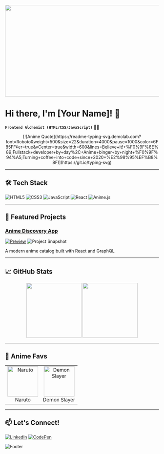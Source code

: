 <div align="center">
  <img src="https://i.imgur.com/xyKAC3E.gif" width="800" height="300">
</div>

# Hi there, I'm [Your Name]! 👋
**`Frontend Alchemist (HTML/CSS/JavaScript)`** 🧪✨

<div align="center">
  [![Anime Quote](https://readme-typing-svg.demolab.com?font=Roboto&weight=500&size=22&duration=4000&pause=1000&color=6F85FF&center=true&vCenter=true&width=600&lines=Believe+it!+%F0%9F%8E%89;Fullstack+developer+by+day%2C+Anime+binger+by+night+%F0%9F%94%A5;Turning+coffee+into+code+since+2020+%E2%98%95%EF%B8%8F)](https://git.io/typing-svg)
</div>

---

## 🛠️ Tech Stack

![HTML5](https://img.shields.io/badge/-HTML5-E34F26?style=flat-square&logo=html5&logoColor=white)
![CSS3](https://img.shields.io/badge/-CSS3-1572B6?style=flat-square&logo=css3)
![JavaScript](https://img.shields.io/badge/-JavaScript-F7DF1E?style=flat-square&logo=javascript&logoColor=black)
![React](https://img.shields.io/badge/-React-61DAFB?style=flat-square&logo=react&logoColor=black)
![Anime.js](https://img.shields.io/badge/-Anime.js-2C2D72?style=flat-square)

---

## 🎨 Featured Projects

### [Anime Discovery App](https://github.com/yourusername/anime-discovery)
[![Preview](https://img.shields.io/badge/Live_Preview-FF6B6B?style=for-the-badge)](https://your-site.com)
![Project Snapshot](https://via.placeholder.com/400x200/1a1a1a/ffffff?text=Anime+Discovery+Preview)

A modern anime catalog built with React and GraphQL

---

## 📈 GitHub Stats

<div align="center">
  <img height="180em" src="https://github-readme-stats.vercel.app/api?username=yourusername&show_icons=true&theme=radical&include_all_commits=true"/>
  <img height="180em" src="https://github-readme-stats.vercel.app/api/top-langs/?username=yourusername&layout=compact&theme=radical"/>
</div>

---

## 🌟 Anime Favs

<table>
  <tr>
    <td align="center">
      <img src="https://i.imgur.com/1E4Y2lC.png" width="100" alt="Naruto">
      <br>Naruto
    </td>
    <td align="center">
      <img src="https://i.imgur.com/6VY5QlC.png" width="100" alt="Demon Slayer">
      <br>Demon Slayer
    </td>
  </tr>
</table>

---

## 📫 Let's Connect!

[![LinkedIn](https://img.shields.io/badge/LinkedIn-0A66C2?style=for-the-badge&logo=linkedin&logoColor=white)](https://linkedin.com/in/yourprofile)
[![CodePen](https://img.shields.io/badge/CodePen-000000?style=for-the-badge&logo=codepen&logoColor=white)](https://codepen.io/yourprofile)

![Footer](https://i.imgur.com/xyKAC3E.gif)
